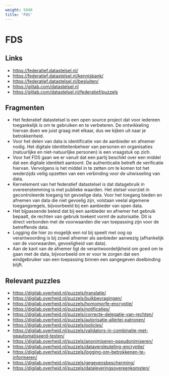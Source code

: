 ```yaml
---
weight: 5040
title: 'FDS'
---
```


# FDS

## Links
- https://federatief.datastelsel.nl/
- https://federatief.datastelsel.nl/kennisbank/
- https://federatief.datastelsel.nl/besluiten/
- https://gitlab.com/datastelsel.nl
- https://gitlab.com/datastelsel.nl/federatief/puzzels

## Fragmenten
- Het federatief datastelsel is een open source project dat voor iedereen toegankelijk is om te gebruiken en te verbeteren. De ontwikkeling hiervan doen we juist graag met elkaar, dus we kijken uit naar je betrokkenheid.
- Voor het delen van data is identificatie van de aanbieder en afnemer nodig. Het digitale identiteitenbeheer van personen en organisaties (natuurlijke en niet-natuurlijke personen) is een vraagstuk op zich.
- Voor het FDS gaan we er vanuit dat een partij beschikt over een middel dat een digitale identiteit aantoont. De authenticatie betreft de verificatie hiervan. Vervolgens is het middel in te zetten om te komen tot het wederzijds veilig opzetten van een verbinding voor de uitwisseling van data.
- Kernelement van het federatief datastelsel is dat datagebruik in overeenstemming is met publieke waarden. Het stelsel voorziet in gecontroleerde toegang tot gevoelige data. Voor het toegang bieden en afnemen van data die niet gevoelig zijn, volstaan veelal algemene toegangsregels, bijvoorbeeld bij een aanbieder van open data.
- Het bijpassende beleid dat bij een aanbieder en afnemer het gebruik bepaalt, de rechten van gebruik toekent vormt de autorisatie. Dit is direct verbonden met de voorwaarden die van toepassing zijn voor de betreffende data.
- Logging die hier zo mogelijk een rol bij speelt met oog op verantwoording is bij zowel afnemer als aanbieder aanwezig (afhankelijk van de voorwaarden, gevoeligheid van data).
- Aan de kant van de afnemer ligt de verantwoordelijkheid om goed om te gaan met de data, bijvoorbeeld om er voor te zorgen dat een eindgebruiker van een toepassing binnen een aangegeven doelbinding blijft.

## Relevant puzzles
- https://digilab.overheid.nl/puzzels/translatie/
- https://digilab.overheid.nl/puzzels/bulkbevragingen/
- https://digilab.overheid.nl/puzzels/homomorfe-encryptie/
- https://digilab.overheid.nl/puzzels/notificaties/
- https://digilab.overheid.nl/puzzels/correcte-delegatie-van-rechten/
- https://digilab.overheid.nl/puzzels/autorisatie-allerlei-patronen/
- https://digilab.overheid.nl/puzzels/policies/
- https://digilab.overheid.nl/puzzels/validators-in-combinatie-met-geautomatiseerd-testen/
- https://digilab.overheid.nl/puzzels/anonimiseren-pseudonimiseren/
- https://digilab.overheid.nl/puzzels/dataversleuteling-encryptie/
- https://digilab.overheid.nl/puzzels/logging-om-betrokkenen-te-informeren/
- https://digilab.overheid.nl/puzzels/gegevensbescherming/
- https://digilab.overheid.nl/puzzels/dataleveringsovereenkomsten/
